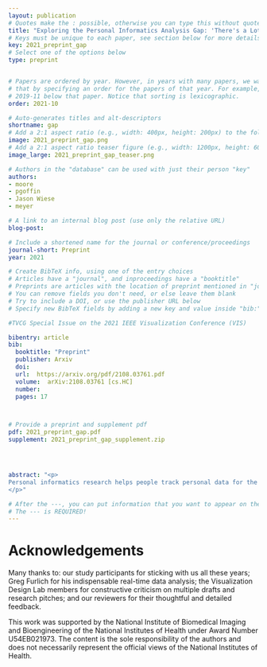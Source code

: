 ```yaml
---
layout: publication
# Quotes make the : possible, otherwise you can type this without quotes
title: "Exploring the Personal Informatics Analysis Gap: 'There's a Lot of Bacon'"
# Keys must be unique to each paper, see section below for more details
key: 2021_preprint_gap
# Select one of the options below
type: preprint 


# Papers are ordered by year. However, in years with many papers, we want some ordering at a lower level. You can do 
# that by specifying an order for the papers of that year. For example, 2019-11 will put papers with values lower than 
# 2019-11 below that paper. Notice that sorting is lexicographic.  
order: 2021-10

# Auto-generates titles and alt-descriptors
shortname: gap
# Add a 2:1 aspect ratio (e.g., width: 400px, height: 200px) to the folder /assets/images/publications/
image: 2021_preprint_gap.png
# Add a 2:1 aspect ratio teaser figure (e.g., width: 1200px, height: 600px) to the folder /assets/images/publications/
image_large: 2021_preprint_gap_teaser.png

# Authors in the "database" can be used with just their person "key"
authors:
- moore
- pgoffin
- Jason Wiese
- meyer

# A link to an internal blog post (use only the relative URL)
blog-post: 

# Include a shortened name for the journal or conference/proceedings
journal-short: Preprint
year: 2021

# Create BibTeX info, using one of the entry choices
# Articles have a "journal", and inproceedings have a "booktitle"
# Preprints are articles with the location of preprint mentioned in "journal"
# You can remove fields you don't need, or else leave them blank
# Try to include a DOI, or use the publisher URL below
# Specify new BibTeX fields by adding a new key and value inside "bib:"

#TVCG Special Issue on the 2021 IEEE Visualization Conference (VIS)

bibentry: article 
bib:
  booktitle: "Preprint"
  publisher: Arxiv
  doi: 
  url:  https://arxiv.org/pdf/2108.03761.pdf
  volume:  arXiv:2108.03761 [cs.HC]
  number: 
  pages: 17



# Provide a preprint and supplement pdf
pdf: 2021_preprint_gap.pdf
supplement: 2021_preprint_gap_supplement.zip




abstract: "<p>
Personal informatics research helps people track personal data for the purposes of self-reflection and gaining self-knowledge. This field, however, has predominantly focused on the data collection and insight-generation elements of self-tracking, with less attention paid to flexible data analysis. As a result, this inattention has led to inflexible analytic pipelines that do not reflect or support the diverse ways people want to engage with their data. This paper contributes a review of personal informatics and visualization research literature to expose a gap in our knowledge for designing flexible tools that assist people engaging with and analyzing personal data in personal contexts, what we call the <em>personal informatics analysis gap</em>.  We explore this gap through a multistage longitudinal study on how asthmatics engage with personal air quality data, and we report how participants: were motivated by broad and diverse goals;  exhibited patterns in the way they explored their data;  engaged with their data in playful ways; discovered new insights through serendipitous exploration; and were reluctant to use analysis tools on their own. These results present new opportunities for visual analysis research and suggest the need for fundamental shifts in how and what we design when supporting personal data analysis. 
</p>"

# After the ---, you can put information that you want to appear on the website using markdown formatting or HTML. A good example are acknowledgements, extra references, an erratum, etc.
# The --- is REQUIRED! 
---
```


# Acknowledgements

Many thanks to: our study participants for sticking with us all these years; Greg Furlich for his indispensable real-time data analysis; the Visualization Design Lab members for constructive criticism on multiple drafts and research pitches; and our reviewers for their thoughtful and detailed feedback.   

This work was supported by the National Institute of Biomedical Imaging and Bioengineering of the National Institutes of Health under Award Number U54EB021973. The content is the sole responsibility of the authors and does not necessarily represent the official views of the National Institutes of Health.
